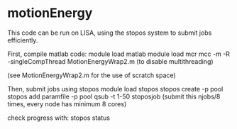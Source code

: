 # motionEnergy

This code can be run on LISA, using the stopos system to submit jobs efficiently. 

First, compile matlab code:
module load matlab
module load mcr
mcc -m -R -singleCompThread MotionEnergyWrap2.m (to disable multithreading)

(see MotionEnergyWrap2.m for the use of scratch space)

Then, submit jobs using stopos
module load stopos
stopos create -p pool
stopos add paramfile -p pool
qsub -t 1-50 stoposjob (submit this njobs/8 times, every node has minimum 8 cores)

check progress with: stopos status